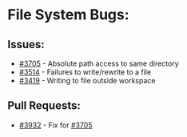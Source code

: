 # File System Bugs:
## Issues:
- [#3705][3705] - Absolute path access to same directory
- [#3514][3514] - Failures to write/rewrite to a file
- [#3419][3419] - Writing to file outside workspace

## Pull Requests:
- [#3932][3932] - Fix for [#3705][3705]

[3419]:https://github.com/Significant-Gravitas/Auto-GPT/issues/3419
[3514]:https://github.com/Significant-Gravitas/Auto-GPT/issues/3514
[3705]:https://github.com/Significant-Gravitas/Auto-GPT/issues/3705
[3932]:https://github.com/Significant-Gravitas/Auto-GPT/pull/3932